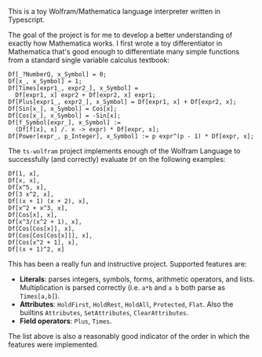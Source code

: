 
This is a toy Wolfram/Mathematica language interpreter written in
Typescript.

The goal of the project is for me to develop a better understanding of
exactly how Mathematica works. I first wrote a toy differentiator in
Mathematica that's good enough to differentiate many simple functions
from a standard single variable calculus textbook:

```wl
Df[_?NumberQ, x_Symbol] = 0;
Df[x_, x_Symbol] = 1;
Df[Times[expr1_, expr2_], x_Symbol] =
  Df[expr1, x] expr2 + Df[expr2, x] expr1;
Df[Plus[expr1_, expr2_], x_Symbol] = Df[expr1, x] + Df[expr2, x];
Df[Sin[x_], x_Symbol] = Cos[x];
Df[Cos[x_], x_Symbol] = -Sin[x];
Df[f_Symbol[expr_], x_Symbol] :=
  (Df[f[x], x] /. x -> expr) * Df[expr, x];
Df[Power[expr_, p_Integer], x_Symbol] := p expr^(p - 1) * Df[expr, x];
```

The `ts-wolfram` project implements enough of the Wolfram Language to
successfully (and correctly) evaluate `Df` on the following examples:

```wl
Df[1, x],
Df[x, x],
Df[x^5, x],
Df[3 x^2, x],
Df[(x + 1) (x + 2), x],
Df[x^2 + x^3, x],
Df[Cos[x], x],
Df[x^3/(x^2 + 1), x],
Df[Cos[Cos[x]], x],
Df[Cos[Cos[Cos[x]]], x],
Df[Cos[x^2 + 1], x],
Df[(x + 1)^2, x]
```

This has been a really fun and instructive project. Supported features
are:

- __Literals__: parses integers, symbols, forms, arithmetic operators,
  and lists. Multiplication is parsed correctly (i.e. `a*b` and `a b`
  both parse as `Times[a,b]`).
- __Attributes__: `HoldFirst`, `HoldRest`, `HoldAll`, `Protected`,
  `Flat`. Also the builtins `Attributes`, `SetAttributes`,
  `ClearAttributes`.
- __Field operators__: `Plus`, `Times`.

The list above is also a reasonably good indicator of the order in which
the features were implemented.